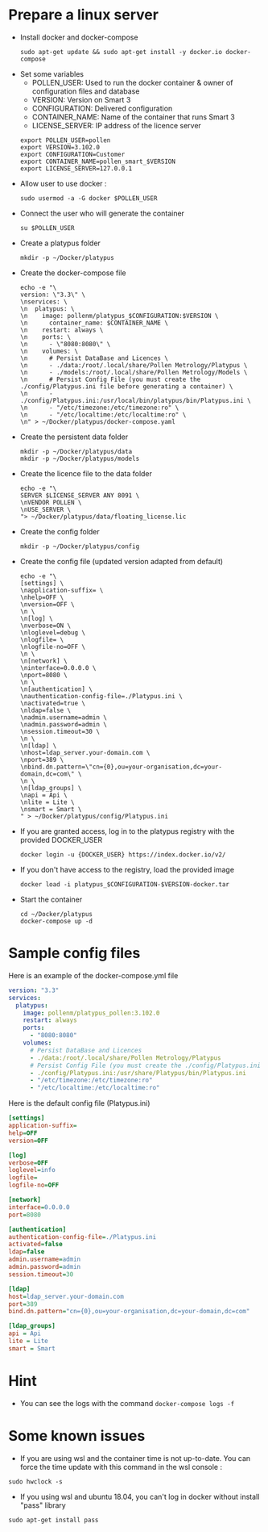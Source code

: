 # Prepare a linux server
  - Install docker and docker-compose
    ```
    sudo apt-get update && sudo apt-get install -y docker.io docker-compose
    ```
  - Set some variables
    * POLLEN_USER: Used to run the docker container & owner of configuration files and database
    * VERSION: Version on Smart 3
    * CONFIGURATION: Delivered configuration
    * CONTAINER_NAME: Name of the container that runs Smart 3
    * LICENSE_SERVER: IP address of the licence server
    ```shell
    export POLLEN_USER=pollen
    export VERSION=3.102.0
    export CONFIGURATION=Customer
    export CONTAINER_NAME=pollen_smart_$VERSION
    export LICENSE_SERVER=127.0.0.1
    ```
  - Allow user to use docker :
    ```shell
    sudo usermod -a -G docker $POLLEN_USER
    ```
  - Connect the user who will generate the container 
    ```shell
    su $POLLEN_USER
    ```
  - Create a platypus folder
    ```shell
    mkdir -p ~/Docker/platypus
    ```
  - Create the docker-compose file
    ```shell
    echo -e "\
    version: \"3.3\" \
    \nservices: \
    \n  platypus: \
    \n    image: pollenm/platypus_$CONFIGURATION:$VERSION \
    \n      container_name: $CONTAINER_NAME \
    \n    restart: always \
    \n    ports: \
    \n      - \"8080:8080\" \
    \n    volumes: \
    \n      # Persist DataBase and Licences \
    \n      - ./data:/root/.local/share/Pollen Metrology/Platypus \
    \n      - ./models:/root/.local/share/Pollen Metrology/Models \
    \n      # Persist Config File (you must create the ./config/Platypus.ini file before generating a container) \
    \n      - ./config/Platypus.ini:/usr/local/bin/platypus/bin/Platypus.ini \
    \n      - "/etc/timezone:/etc/timezone:ro" \
    \n      - "/etc/localtime:/etc/localtime:ro" \
    \n" > ~/Docker/platypus/docker-compose.yaml
    ```
  - Create the persistent data folder
    ```shell
    mkdir -p ~/Docker/platypus/data
    mkdir -p ~/Docker/platypus/models
    ```
  - Create the licence file to the data folder
    ```shell
    echo -e "\
    SERVER $LICENSE_SERVER ANY 8091 \
    \nVENDOR POLLEN \
    \nUSE_SERVER \
    "> ~/Docker/platypus/data/floating_license.lic
    ```
  - Create the config folder 
    ```shell
    mkdir -p ~/Docker/platypus/config
    ```
  - Create the config file (updated version adapted from default)
    ```shell
    echo -e "\
    [settings] \
    \napplication-suffix= \
    \nhelp=OFF \
    \nversion=OFF \
    \n \
    \n[log] \
    \nverbose=ON \
    \nloglevel=debug \
    \nlogfile= \
    \nlogfile-no=OFF \
    \n \
    \n[network] \
    \ninterface=0.0.0.0 \
    \nport=8080 \
    \n \
    \n[authentication] \
    \nauthentication-config-file=./Platypus.ini \
    \nactivated=true \
    \nldap=false \
    \nadmin.username=admin \
    \nadmin.password=admin \
    \nsession.timeout=30 \
    \n \
    \n[ldap] \
    \nhost=ldap_server.your-domain.com \
    \nport=389 \
    \nbind.dn.pattern=\"cn={0},ou=your-organisation,dc=your-domain,dc=com\" \
    \n \
    \n[ldap_groups] \
    \napi = Api \
    \nlite = Lite \
    \nsmart = Smart \
    " > ~/Docker/platypus/config/Platypus.ini
    ```  
  - If you are granted access, log in to the platypus registry with the provided DOCKER_USER 
    ```shell
    docker login -u {DOCKER_USER} https://index.docker.io/v2/
    ```
  - If you don't have access to the registry, load the provided image
    ```shell
    docker load -i platypus_$CONFIGURATION-$VERSION-docker.tar
    ```
  - Start the container
    ```shell
    cd ~/Docker/platypus
    docker-compose up -d
    ```

# Sample config files

  Here is an example of the docker-compose.yml file
  ```yml
  version: "3.3"
  services:
    platypus:
      image: pollenm/platypus_pollen:3.102.0
      restart: always
      ports:
        - "8080:8080"
      volumes:
        # Persist DataBase and Licences
        - ./data:/root/.local/share/Pollen Metrology/Platypus
        # Persist Config File (you must create the ./config/Platypus.ini file before generating a container)
        - ./config/Platypus.ini:/usr/share/Platypus/bin/Platypus.ini
        - "/etc/timezone:/etc/timezone:ro"
        - "/etc/localtime:/etc/localtime:ro"        
  ```

  Here is the default config file (Platypus.ini)
  ```ini
  [settings]
  application-suffix=
  help=OFF
  version=OFF
  
  [log]
  verbose=OFF
  loglevel=info
  logfile=
  logfile-no=OFF
  
  [network]
  interface=0.0.0.0
  port=8080
  
  [authentication]
  authentication-config-file=./Platypus.ini
  activated=false
  ldap=false
  admin.username=admin
  admin.password=admin
  session.timeout=30
  
  [ldap]
  host=ldap_server.your-domain.com
  port=389
  bind.dn.pattern="cn={0},ou=your-organisation,dc=your-domain,dc=com"
  
  [ldap_groups]
  api = Api
  lite = Lite
  smart = Smart
  ```

# Hint

* You can see the logs with the command `docker-compose logs -f`
  
# Some known issues
  - If you are using wsl and the container time is not up-to-date. You can force the time update with this command in the wsl console :
  ```shell
  sudo hwclock -s
  ```
  - If you using wsl and ubuntu 18.04, you can't log in docker without install "pass" library
  ```shell
  sudo apt-get install pass
  ```
